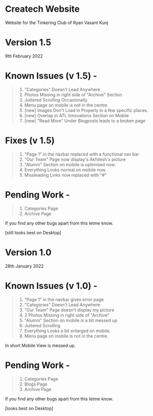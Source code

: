 # Createch Website
Website for the Tinkering Club of Ryan Vasant Kunj

# **Version 1.5**
9th February 2022

# Known Issues (v 1.5) -

> 1. "Categories" Doesn't Lead Anywhere
> 2. Photos Missing in right side of "Archive" Section
> 3. Juttered Scrolling Occasionally 
> 4. Menu page on mobile is not in the centre.
> 5. [new] Images Don't Load in Properly in a few specific places.
> 6. [new] Overlap in ATL Innovations Section on Mobile
> 7. [new] "Read More" Under Blogposts leads to a broken page

# Fixes (v 1.5)

> 1. "Page 1" in the navbar replaced with a functional nav bar
> 2. "Our Team" Page now display's Akhilesh's picture
> 3. "Alumni" Section on mobile is optimised now.
> 4. Everything Looks normal on mobile now.
> 5. Missleading Links now replaced with "#"

# Pending Work -

> 1. Categories Page
> 2. Archive Page

If you find any other bugs apart from this letme know.

[still looks best on Desktop]



# **Version 1.0**
28th January 2022

# Known Issues (v 1.0) -

> 1. "Page 1" in the navbar gives error page
> 2. "Categories" Doesn't Lead Anywhere
> 3. "Our Team" Page doesn't display my picture
> 4. 2 Photos Missing in right side of "Archive"
> 5. "Alumni" Section on mobile is a bit messed up
> 6. Juttered Scrolling
> 7. Everything Looks a bit enlarged on mobile.
> 8. Menu page on mobile is not in the centre.

In short Mobile View is messed up.

# Pending Work -

> 1. Categories Page
> 2. Blogs Page
> 3. Archive Page

If you find any other bugs apart from this letme know.

[looks best on Desktop]
